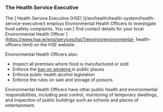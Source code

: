 ###  The Health Service Executive

The [ Health Service Executive (HSE) ](/en/health/health-system/health-
service-executive/) employs Environmental Health Officers to investigate food
safety complaints. You can [ find contact details for your local Environmental
Health Officer ](https://www.hse.ie/eng/services/list/1/environ/environmental-
health-officers.html) on the HSE website.

Environmental Health Officers also:

  * Inspect all premises where food is manufactured or sold 
  * Enforce the [ ban on smoking ](/en/employment/employment-rights-and-conditions/health-and-safety/smoking-in-the-workplace/) in public places 
  * Enforce public health alcohol legislation 
  * Enforce the rules on sale and storage of poisons 

Environmental Health Officers have other public health and environmental
responsibilities, including pest control, monitoring of temporary dwellings,
and inspection of public buildings such as schools and places of
entertainment.
